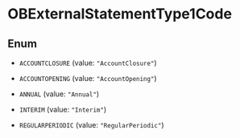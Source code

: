 
# OBExternalStatementType1Code

## Enum


* `ACCOUNTCLOSURE` (value: `"AccountClosure"`)

* `ACCOUNTOPENING` (value: `"AccountOpening"`)

* `ANNUAL` (value: `"Annual"`)

* `INTERIM` (value: `"Interim"`)

* `REGULARPERIODIC` (value: `"RegularPeriodic"`)



